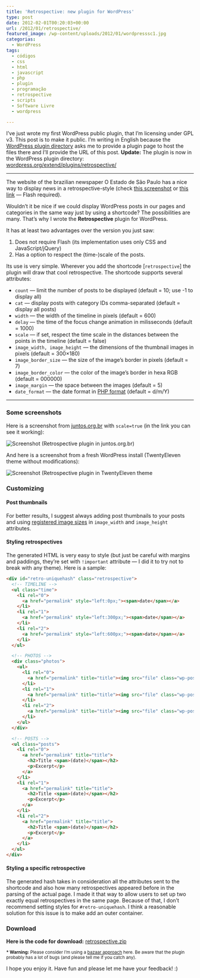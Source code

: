 ```yaml
---
title: 'Retrospective: new plugin for WordPress'
type: post
date: 2012-02-01T00:20:03+00:00
url: /2012/01/retrospective/
featured_image: /wp-content/uploads/2012/01/wordpresssc1.jpg
categorias:
  - WordPress
tags:
  - códigos
  - css
  - html
  - javascript
  - php
  - plugin
  - programação
  - retrospective
  - scripts
  - Software Livre
  - wordpress

---
```

I’ve just wrote my first WordPress public plugin, that I’m licensing under GPL v3. This post is to make it public. I’m writing in English because the [WordPress plugin directory][1] asks me to provide a plugin page to host the files there and I’ll provide the URL of this post. **Update:** The plugin is now in the WordPress plugin directory: [wordpress.org/extend/plugins/retrospective/][2]

* * *

The website of the brazilian newspaper O Estado de São Paulo has a nice way to display news in a retrospective-style (check [this screenshot][3] or [this link][4] — Flash required).

Wouldn’t it be nice if we could display WordPress posts in our pages and categories in the same way just by using a shortcode? The possibilities are many. That’s why I wrote the **Retrospective** plugin for WordPress.

It has at least two advantages over the version you just saw:

  1. Does not require Flash (its implementation uses only CSS and JavaScript/jQuery)
  2. Has a option to respect the (time-)scale of the posts.

Its use is very simple. Wherever you add the shortcode [`retrospective`] the plugin will draw that cool retrospective. The shortcode supports several attributes:

  * `count` — limit the number of posts to be displayed (default = 10; use -1 to display all)
  * `cat` — display posts with category IDs comma-separated (default = display all posts)
  * `width` — the width of the timeline in pixels (default = 600)
  * `delay` — the time of the focus change animation in milisseconds (default = 1000)
  * `scale` — if set, respect the time scale in the distances between the points in the timeline (default = false)
  * `image_width, image_height` — the dimensions of the thumbnail images in pixels (default = 300×180)
  * `image_border_size` — the size of the image’s border in pixels (default = 7)
  * `image_border_color` — the color of the image’s border in hexa RGB (default = 000000)
  * `image_margin` — the space between the images (default = 5)
  * `date_format` — the date format in [PHP format][5] (default = d/m/Y)

* * *

### Some screenshots

Here is a screenshot from [juntos.org.br][6] with `scale=true` (in the link you can see it working):

![Screenshot (Retrospective plugin in juntos.org.br)](/wp-content/uploads/2012/01/ss1.jpg)

And here is a screenshot from a fresh WordPress install (TwentyEleven theme without modifications):

![Screenshot (Retrospective plugin in TwentyEleven theme](/wp-content/uploads/2012/01/ss2.jpg)

### Customizing

#### Post thumbnails

For better results, I suggest always adding post thumbnails to your posts and using [registered image sizes][7] in `image_width` and `image_height` attributes.

#### Styling retrospectives

The generated HTML is very easy to style (but just be careful with margins and paddings, they’re set with `!important` attribute — I did it to try not to break with any theme). Here is a sample:

```html
<div id="retro-uniquehash" class="retrospective">
  <!-- TIMELINE -->
  <ul class="time">
    <li rel="0">
      <a href="permalink" style="left:0px;"><span>date</span></a>
    </li>
    <li rel="1">
      <a href="permalink" style="left:300px;"><span>date</span></a>
    </li>
    <li rel="2">
      <a href="permalink" style="left:600px;"><span>date</span></a>
    </li>
  </ul>

  <!-- PHOTOS -->
  <div class="photos">
    <ul>
      <li rel="0">
        <a href="permalink" title="title"><img src="file" class="wp-post-image" /></a>
      </li>
      <li rel="1">
        <a href="permalink" title="title"><img src="file" class="wp-post-image" /></a>
      </li>
      <li rel="2">
        <a href="permalink" title="title"><img src="file" class="wp-post-image" /></a>
      </li>
    </ul>
  </div>

  <!-- POSTS -->
  <ul class="posts">
    <li rel="0">
      <a href="permalink" title="title">
        <h2>Title <span>(date)</span></h2>
        <p>Excerpt</p>
      </a>
    </li>
    <li rel="1">
      <a href="permalink" title="title">
        <h2>Title <span>(date)</span></h2>
        <p>Excerpt</p>
      </a>
    </li>
    <li rel="2">
      <a href="permalink" title="title">
        <h2>Title <span>(date)</span></h2>
        <p>Excerpt</p>
      </a>
    </li>
  </ul>
</div>
```

#### Styling a specific retrospective

The generated hash takes in consideration all the attributes sent to the shortcode and also how many retrospectives appeared before in the parsing of the actual page. I made it that way to allow users to set up two exactly equal retrospectives in the same page. Because of that, I don’t recommend setting styles for `#retro-uniquehash`. I think a reasonable solution for this issue is to make add an outer container.

### Download

**Here is the code for download:** [retrospective.zip][8]

<small><strong>* Warning:</strong> Please consider I’m using a <a href="http://catb.org/~esr/writings/homesteading/">bazaar approach</a> here. Be aware that the plugin probably has a lot of bugs (and please tell me if you catch any).</small>

I hope you enjoy it. Have fun and please let me have your feedback! :)

 [1]: https://wordpress.org/extend/plugins/add/
 [2]: https://wordpress.org/extend/plugins/retrospective/
 [3]: /wp-content/uploads/2012/01/estadao.jpg
 [4]: http://www.estadao.com.br/especiais/choque-nas-ruas,158638.htm
 [5]: http://php.net/date
 [6]: http://juntos.org.br/juntos/internet/
 [7]: https://codex.wordpress.org/Function_Reference/add_image_size
 [8]: /wp-content/uploads/2012/01/retrospective.zip

